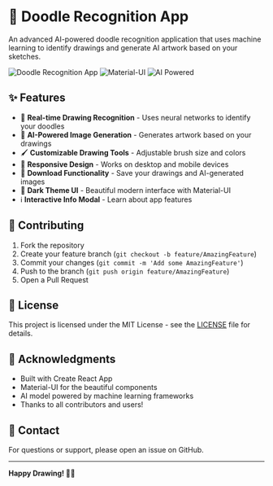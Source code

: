 # 🎨 Doodle Recognition App

An advanced AI-powered doodle recognition application that uses machine learning to identify drawings and generate AI artwork based on your sketches.

![Doodle Recognition App](https://img.shields.io/badge/React-18.2.0-blue) ![Material-UI](https://img.shields.io/badge/Material--UI-5.0-purple) ![AI Powered](https://img.shields.io/badge/AI-Powered-green)

## ✨ Features

- 🧠 **Real-time Drawing Recognition** - Uses neural networks to identify your doodles
- 🎨 **AI-Powered Image Generation** - Generates artwork based on your drawings
- 🖌️ **Customizable Drawing Tools** - Adjustable brush size and colors
- 📱 **Responsive Design** - Works on desktop and mobile devices
- 💾 **Download Functionality** - Save your drawings and AI-generated images
- 🌙 **Dark Theme UI** - Beautiful modern interface with Material-UI
- ℹ️ **Interactive Info Modal** - Learn about app features

## 🤝 Contributing

1. Fork the repository
2. Create your feature branch (`git checkout -b feature/AmazingFeature`)
3. Commit your changes (`git commit -m 'Add some AmazingFeature'`)
4. Push to the branch (`git push origin feature/AmazingFeature`)
5. Open a Pull Request

## 📝 License

This project is licensed under the MIT License - see the [LICENSE](LICENSE) file for details.

## 🙏 Acknowledgments

- Built with Create React App
- Material-UI for the beautiful components
- AI model powered by machine learning frameworks
- Thanks to all contributors and users!

## 📧 Contact

For questions or support, please open an issue on GitHub.

---

**Happy Drawing! 🎨✨**

